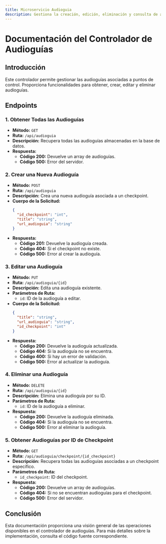 ```yaml
---
title: Microservicio Audioguia
description: Gestiona la creación, edición, eliminación y consulta de audioguías asociadas a checkpoints, almacenando datos como título, URL de la audioguía e ID del checkpoint correspondiente.
---
```

# Documentación del Controlador de Audioguías

## Introducción

Este controlador permite gestionar las audioguías asociadas a puntos de control. Proporciona funcionalidades para obtener, crear, editar y eliminar audioguías.

## Endpoints

### 1. Obtener Todas las Audioguías

- **Método:** `GET`
- **Ruta:** `/api/audioguia`
- **Descripción:** Recupera todas las audioguías almacenadas en la base de datos.
- **Respuesta:**
  - **Código 200:** Devuelve un array de audioguías.
  - **Código 500:** Error del servidor.

### 2. Crear una Nueva Audioguía

- **Método:** `POST`
- **Ruta:** `/api/audioguia`
- **Descripción:** Crea una nueva audioguía asociada a un checkpoint.
- **Cuerpo de la Solicitud:**
  ```json
  {
    "id_checkpoint": "int",
    "title": "string",
    "url_audioguia": "string"
  }
  ```
- **Respuesta:**
  - **Código 201:** Devuelve la audioguía creada.
  - **Código 404:** Si el checkpoint no existe.
  - **Código 500:** Error al crear la audioguía.

### 3. Editar una Audioguía

- **Método:** `PUT`
- **Ruta:** `/api/audioguia/{id}`
- **Descripción:** Edita una audioguía existente.
- **Parámetros de Ruta:**
  - `id`: ID de la audioguía a editar.
- **Cuerpo de la Solicitud:**
  ```json
  {
    "title": "string",
    "url_audioguia": "string",
    "id_checkpoint": "int"
  }
  ```
- **Respuesta:**
  - **Código 200:** Devuelve la audioguía actualizada.
  - **Código 404:** Si la audioguía no se encuentra.
  - **Código 400:** Si hay un error de validación.
  - **Código 500:** Error al actualizar la audioguía.

### 4. Eliminar una Audioguía

- **Método:** `DELETE`
- **Ruta:** `/api/audioguia/{id}`
- **Descripción:** Elimina una audioguía por su ID.
- **Parámetros de Ruta:**
  - `id`: ID de la audioguía a eliminar.
- **Respuesta:**
  - **Código 200:** Devuelve la audioguía eliminada.
  - **Código 404:** Si la audioguía no se encuentra.
  - **Código 500:** Error al eliminar la audioguía.

### 5. Obtener Audioguías por ID de Checkpoint

- **Método:** `GET`
- **Ruta:** `/api/audioguia/checkpoint/{id_checkpoint}`
- **Descripción:** Recupera todas las audioguías asociadas a un checkpoint específico.
- **Parámetros de Ruta:**
  - `id_checkpoint`: ID del checkpoint.
- **Respuesta:**
  - **Código 200:** Devuelve un array de audioguías.
  - **Código 404:** Si no se encuentran audioguías para el checkpoint.
  - **Código 500:** Error del servidor.

## Conclusión

Esta documentación proporciona una visión general de las operaciones disponibles en el controlador de audioguías. Para más detalles sobre la implementación, consulta el código fuente correspondiente.